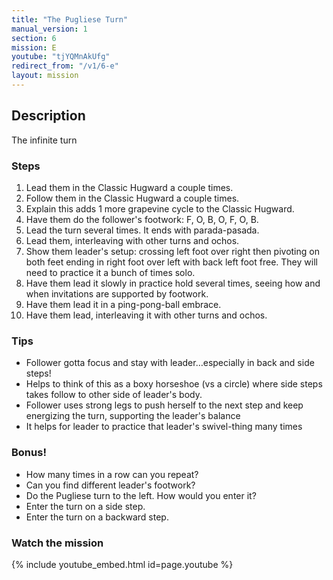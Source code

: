 ```yaml
---
title: "The Pugliese Turn"
manual_version: 1
section: 6
mission: E
youtube: "tjYQMnAkUfg"
redirect_from: "/v1/6-e"
layout: mission
---
```




## Description

The infinite turn 

### Steps

1. Lead them in the Classic Hugward a couple times.
2. Follow them in the Classic Hugward a couple times.
3. Explain this adds 1 more grapevine cycle to the Classic Hugward. 
4. Have them do the follower's footwork: F, O, B, O, F, O, B.
5. Lead the turn several times. It ends with parada-pasada. 
6. Lead them, interleaving with other turns and ochos. 
7. Show them leader's setup: crossing left foot over right then pivoting on both feet ending in right foot over left with back left foot free. They will need to practice it a bunch of times solo. 
8. Have them lead it slowly in practice hold several times, seeing how and when invitations are supported by footwork. 
9. Have them lead it in a ping-pong-ball embrace. 
10. Have them lead, interleaving it with other turns and ochos. 

### Tips

* Follower gotta focus and stay with leader…especially in back and side steps! 
* Helps to think of this as a boxy horseshoe (vs a circle) where side steps takes follow to other side of leader's body.
* Follower uses strong legs to push herself to the next step and keep energizing the turn, supporting the leader's balance
* It helps for leader to practice that leader's swivel-thing many times

### Bonus!

* How many times in a row can you repeat? 
* Can you find different leader's footwork? 
* Do the Pugliese turn to the left. How would you enter it? 
* Enter the turn on a side step. 
* Enter the turn on a backward step. 

### Watch the mission

{% include youtube_embed.html id=page.youtube %}


